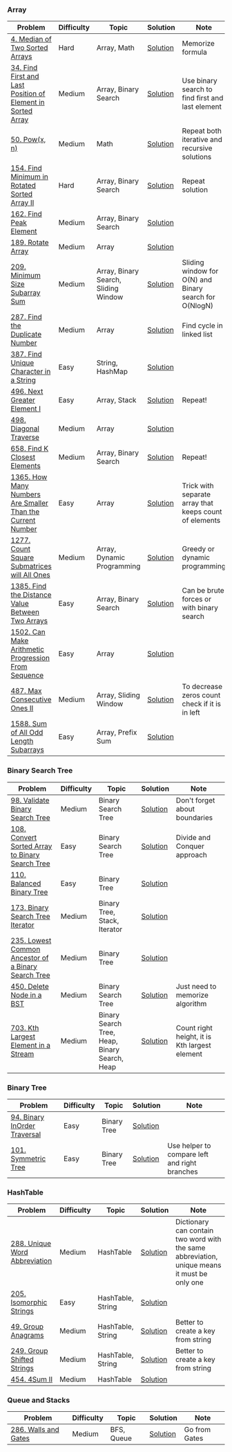 ### Array

| Problem                                                                                                                                               | Difficulty | Topic                                         | Solution                                                                                           | Note                                                   |
|-------------------------------------------------------------------------------------------------------------------------------------------------------|------------|-----------------------------------------------|----------------------------------------------------------------------------------------------------|--------------------------------------------------------|
| [4. Median of Two Sorted Arrays](https://leetcode.com/problems/find-first-and-last-position-of-element-in-sorted-array/)                              | Hard       | Array, Math                                   | [Solution](https://github.com/khaydarov/cs-labs/tree/master/leetcode/learn/array/4)                | Memorize formula                                       |
| [34. Find First and Last Position of Element in Sorted Array](https://leetcode.com/problems/find-first-and-last-position-of-element-in-sorted-array/) | Medium     | Array, Binary Search                          | [Solution](https://github.com/khaydarov/cs-labs/tree/master/leetcode/learn/array/34)               | Use binary search to find first and last element       |
| [50. Pow(x, n)](https://leetcode.com/problems/powx-n/)                                                                                                | Medium     | Math                                          | [Solution](https://github.com/khaydarov/cs-labs/tree/master/leetcode/learn/array/50)               | Repeat both iterative and recursive solutions          |
| [154. Find Minimum in Rotated Sorted Array II](https://leetcode.com/problems/find-minimum-in-rotated-sorted-array-ii/)                                | Hard       | Array, Binary Search                          | [Solution](https://github.com/khaydarov/cs-labs/tree/master/leetcode/learn/array/154)              | Repeat solution                                        |
| [162. Find Peak Element](https://leetcode.com/problems/find-peak-element/)                                                                            | Medium     | Array, Binary Search                          | [Solution](https://github.com/khaydarov/cs-labs/tree/master/leetcode/learn/array/162)              |                                                        |
| [189. Rotate Array](https://leetcode.com/problems/rotate-array/)                                                                                      | Medium     | Array                                         | [Solution](https://github.com/khaydarov/cs-labs/tree/master/leetcode/learn/array/189)              |                                                        |
| [209. Minimum Size Subarray Sum](https://leetcode.com/problems/minimum-size-subarray-sum/)                                                            | Medium     | Array, Binary Search, Sliding Window          | [Solution](https://github.com/khaydarov/cs-labs/tree/master/leetcode/learn/array/209)              | Sliding window for O(N) and Binary search for O(NlogN) |
| [287. Find the Duplicate Number](https://leetcode.com/problems/find-the-duplicate-number/)                                                            | Medium     | Array                                         | [Solution](https://github.com/khaydarov/cs-labs/tree/master/leetcode/learn/array/287)              | Find cycle in linked list                              |
| [387. Find Unique Character in a String](https://leetcode.com/problems/first-unique-character-in-a-string/)                                           | Easy       | String, HashMap                               | [Solution](https://github.com/khaydarov/cs-labs/tree/master/leetcode/learn/array/387)              |                                                        |
| [496. Next Greater Element I](https://leetcode.com/problems/next-greater-element-i/)                                                                  | Easy       | Array, Stack                                  | [Solution](https://github.com/khaydarov/cs-labs/tree/master/leetcode/learn/array/496)              | Repeat!                                                |
| [498. Diagonal Traverse](https://leetcode.com/problems/diagonal-traverse/)                                                                            | Medium     | Array                                         | [Solution](https://github.com/khaydarov/cs-labs/tree/master/leetcode/learn/array/498)              |                                                        |
| [658. Find K Closest Elements](https://leetcode.com/problems/find-k-closest-elements/)                                                                | Medium     | Array, Binary Search                          | [Solution](https://github.com/khaydarov/cs-labs/tree/master/leetcode/learn/array/658)              | Repeat!                                                |
| [1365. How Many Numbers Are Smaller Than the Current Number](https://leetcode.com/problems/how-many-numbers-are-smaller-than-the-current-number/)     | Easy       | Array                                         | [Solution](https://github.com/khaydarov/cs-labs/tree/master/leetcode/learn/array/1365)             | Trick with separate array that keeps count of elements |
| [1277. Count Square Submatrices will All Ones](https://leetcode.com/problems/count-square-submatrices-with-all-ones/)                                 | Medium     | Array, Dynamic Programming                    | [Solution](https://github.com/khaydarov/cs-labs/tree/master/leetcode/learn/array/1277)             | Greedy or dynamic programming                          |
| [1385. Find the Distance Value Between Two Arrays](https://leetcode.com/problems/find-the-distance-value-between-two-arrays)                          | Easy       | Array, Binary Search                          | [Solution](https://github.com/khaydarov/cs-labs/tree/master/leetcode/learn/array/1385)             | Can be brute forces or with binary search              |
| [1502. Can Make Arithmetic Progression From Sequence](https://leetcode.com/problems/can-make-arithmetic-progression-from-sequence/description/)       | Easy       | Array                                         | [Solution](https://github.com/khaydarov/cs-labs/tree/master/leetcode/learn/array/1385)             |                                                        |
| [487. Max Consecutive Ones II](https://leetcode.com/problems/max-consecutive-ones-ii)                                                                 | Medium     | Array, Sliding Window                         | [Solution](https://github.com/khaydarov/cs-labs/tree/master/leetcode/learn/array/487)              | To decrease zeros count check if it is in left         |
| [1588. Sum of All Odd Length Subarrays](https://leetcode.com/problems/sum-of-all-odd-length-subarrays)                                                | Easy       | Array, Prefix Sum                             | [Solution](https://github.com/khaydarov/cs-labs/tree/master/leetcode/learn/array/1588)             |                                                        |

### Binary Search Tree

| Problem                                                                                                                             | Difficulty | Topic                                         | Solution                                                                                           | Note                                          |
|-------------------------------------------------------------------------------------------------------------------------------------|------------|-----------------------------------------------|----------------------------------------------------------------------------------------------------|-----------------------------------------------|
| [98. Validate Binary Search Tree](https://leetcode.com/problems/validate-binary-search-tree/)                                       | Medium     | Binary Search Tree                            | [Solution](https://github.com/khaydarov/cs-labs/tree/master/leetcode/learn/binary-search-tree/98)  | Don't forget about boundaries                 |
| [108. Convert Sorted Array to Binary Search Tree](https://leetcode.com/problems/convert-sorted-array-to-binary-search-tree)         | Easy       | Binary Search Tree                            | [Solution](https://github.com/khaydarov/cs-labs/tree/master/leetcode/learn/binary-search-tree/108) | Divide and Conquer approach                   |
| [110. Balanced Binary Tree](https://leetcode.com/problems/balanced-binary-tree)                                                     | Easy       | Binary Tree                                   | [Solution](https://github.com/khaydarov/cs-labs/tree/master/leetcode/learn/binary-search-tree/110) |                                               |
| [173. Binary Search Tree Iterator](https://leetcode.com/problems/binary-search-tree-iterator)                                       | Medium     | Binary Tree, Stack, Iterator                  | [Solution](https://github.com/khaydarov/cs-labs/tree/master/leetcode/learn/binary-search-tree/173) |                                               |
| [235. Lowest Common Ancestor of a Binary Search Tree](https://leetcode.com/problems/lowest-common-ancestor-of-a-binary-search-tree) | Medium     | Binary Tree                                   | [Solution](https://github.com/khaydarov/cs-labs/tree/master/leetcode/learn/binary-search-tree/235) |                                               |
| [450. Delete Node in a BST](https://leetcode.com/problems/delete-node-in-a-bst)                                                     | Medium     | Binary Search Tree                            | [Solution](https://github.com/khaydarov/cs-labs/tree/master/leetcode/learn/binary-search-tree/450) | Just need to memorize algorithm               |
| [703. Kth Largest Element in a Stream](https://leetcode.com/problems/kth-largest-element-in-a-stream)                               | Medium     | Binary Search Tree, Heap, Binary Search, Heap | [Solution](https://github.com/khaydarov/cs-labs/tree/master/leetcode/learn/binary-search-tree/703) | Count right height, it is Kth largest element |

### Binary Tree

| Problem                                                                                                                             | Difficulty | Topic                                         | Solution                                                                                           | Note                                          |
|-------------------------------------------------------------------------------------------------------------------------------------|------------|-----------------------------------------------|----------------------------------------------------------------------------------------------------|-----------------------------------------------|
| [94. Binary InOrder Traversal](https://leetcode.com/problems/binary-tree-inorder-traversal)                                         | Easy       | Binary Tree                                   | [Solution](https://github.com/khaydarov/cs-labs/tree/master/leetcode/learn/binary-search-tree/94)  |                                               |
| [101. Symmetric Tree](https://leetcode.com/problems/symmetric-tree)                                                                 | Easy       | Binary Tree                                   | [Solution](https://github.com/khaydarov/cs-labs/tree/master/leetcode/learn/binary-search-tree/101) | Use helper to compare left and right branches |

### HashTable

| Problem                                                                                  | Difficulty | Topic             | Solution                                                                                  | Note                                                                                         |
|------------------------------------------------------------------------------------------|------------|-------------------|-------------------------------------------------------------------------------------------|----------------------------------------------------------------------------------------------|
| [288. Unique Word Abbreviation](https://leetcode.com/problems/unique-word-abbreviation/) | Medium     | HashTable         | [Solution](https://github.com/khaydarov/cs-labs/tree/master/leetcode/learn/hashtable/288) | Dictionary can contain two word with the same abbreviation, unique means it must be only one |
| [205. Isomorphic Strings](https://leetcode.com/problems/isomorphic-strings)              | Easy       | HashTable, String | [Solution](https://github.com/khaydarov/cs-labs/tree/master/leetcode/learn/hashtable/205) |                                                                                              |
| [49. Group Anagrams](https://leetcode.com/problems/group-anagrams/)                      | Medium     | HashTable, String | [Solution](https://github.com/khaydarov/cs-labs/tree/master/leetcode/learn/hashtable/49)  | Better to create a key from string                                                           |
| [249. Group Shifted Strings](https://leetcode.com/problems/group-shifted-strings/)       | Medium     | HashTable, String | [Solution](https://github.com/khaydarov/cs-labs/tree/master/leetcode/learn/hashtable/249) | Better to create a key from string                                                           |
| [454. 4Sum II](https://leetcode.com/problems/4sum-ii/)                                   | Medium     | HashTable         | [Solution](https://github.com/khaydarov/cs-labs/tree/master/leetcode/learn/hashtable/454) |                                                                                              |

### Queue and Stacks

| Problem                                                               | Difficulty | Topic      | Solution                                                                                      | Note          |
|-----------------------------------------------------------------------|------------|------------|-----------------------------------------------------------------------------------------------|---------------|
| [286. Walls and Gates](https://leetcode.com/problems/walls-and-gates) | Medium     | BFS, Queue | [Solution](https://github.com/khaydarov/cs-labs/tree/master/leetcode/learn/queue-n-stack/286) | Go from Gates |